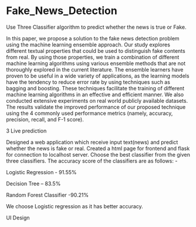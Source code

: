 # Fake_News_Detection
Use Three Classifier algorithm to predict whether the news is true or Fake.

In this paper, we propose a solution to the fake news detection problem using the machine learning ensemble approach. Our study explores different textual properties that could be used to distinguish fake contents from real. By using those properties, we train a combination of different machine learning algorithms using various ensemble methods that are not thoroughly explored in the current literature. The ensemble learners have proven to be useful in a wide variety of applications, as the learning models have the tendency to reduce error rate by using techniques such as bagging and boosting. These techniques facilitate the training of different machine learning algorithms in an effective and efficient manner. We also conducted extensive experiments on real world publicly available datasets. The results validate the improved performance of our proposed technique using the 4 commonly used performance metrics (namely, accuracy, precision, recall, and F-1 score).


3 Live prediction

Designed a web application which receive input text(news) and predict whether the news is fake or real.
Created a html page for frontend and flask for connection to localhost server. Choose the best classifier from the given three classifiers. The accuracy score of the classifiers are as follows: -

Logistic Regression - 91.55% 

Decision Tree – 83.5%

Random Forest Classifier -90.21%

We choose Logistic regression as it has better accuracy.

UI Design



 


 




